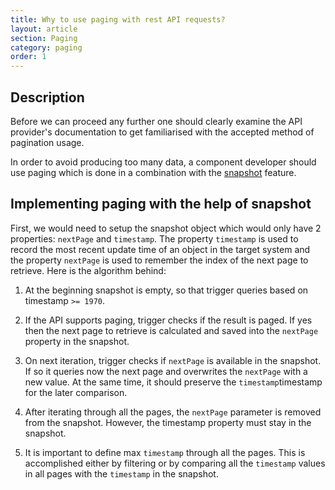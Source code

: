 ```yaml
---
title: Why to use paging with rest API requests?
layout: article
section: Paging
category: paging
order: 1
---
```


## Description

Before we can proceed any further one should clearly examine the API provider's documentation to get familiarised with the accepted method of pagination usage.

In order to avoid producing too many data, a component developer should use paging which is done in a combination with the [snapshot](/getting-started/snapshot-overview) feature.

## Implementing paging with the help of snapshot

First, we would need to setup the snapshot object which would only have 2 properties: `nextPage` and `timestamp`. The property `timestamp` is used to record the most recent update time of an object in the target system and the property `nextPage` is used to remember the index of the next page to retrieve. Here is the algorithm behind:

  1. At the beginning snapshot is empty, so that trigger queries based on timestamp `>= 1970`.

  2. If the API supports paging, trigger checks if the result is paged. If yes then the next page to retrieve is calculated and saved into the `nextPage` property in the snapshot.

  3. On next iteration, trigger checks if `nextPage` is available in the snapshot. If so it queries now the next page and overwrites the `nextPage` with a new value. At the same time, it should preserve the `timestamp`timestamp for the later comparison.

  4. After iterating through all the pages, the `nextPage` parameter is removed from the snapshot. However, the timestamp property must stay in the snapshot.

  5. It is important to define max `timestamp` through all the pages. This is accomplished either by filtering or by comparing all the `timestamp` values in all pages with the `timestamp` in the snapshot.
